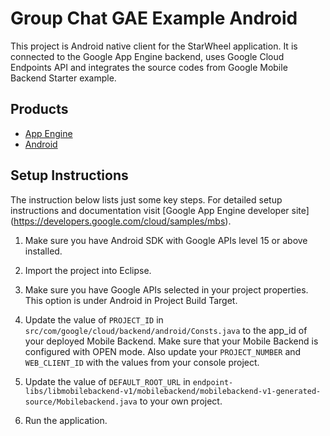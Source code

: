 Group Chat GAE Example Android
=====================================

This project is Android native client for the StarWheel application. It is connected to the Google App Engine backend, uses Google Cloud Endpoints API and integrates the source codes from Google Mobile Backend Starter example.

## Products
- [App Engine][1]
- [Android][2]

## Setup Instructions
The instruction below lists just some key steps.
For detailed setup instructions and documentation visit [Google App Engine developer site] (https://developers.google.com/cloud/samples/mbs).

1. Make sure you have Android SDK with Google APIs level 15 or above installed.

2. Import the project into Eclipse.

3. Make sure you have Google APIs selected in your project properties. This option is under Android in Project Build Target.

4. Update the value of `PROJECT_ID` in
   `src/com/google/cloud/backend/android/Consts.java` to the app_id of your
   deployed Mobile Backend. Make sure that your Mobile Backend is configured
   with OPEN mode. Also update your `PROJECT_NUMBER` and `WEB_CLIENT_ID` with the values from your console project.

5. Update the value of `DEFAULT_ROOT_URL` in
   `endpoint-libs/libmobilebackend-v1/mobilebackend/mobilebackend-v1-generated-source/Mobilebackend.java` to your own project.

6. Run the application.

[1]: https://developers.google.com/appengine
[2]: https://developers.google.com/appengine/docs/java/endpoints/
[3]: https://github.com/GoogleCloudPlatform/solutions-mobile-backend-starter-java
